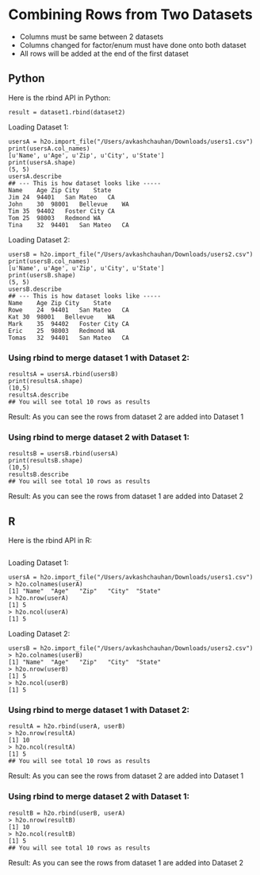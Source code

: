# Combining Rows from Two Datasets #

- Columns must be same between 2 datasets
- Columns changed for factor/enum must have done onto both dataset
- All rows will be added at the end of the first dataset

## Python ##
Here is the rbind API in Python:
```
result = dataset1.rbind(dataset2)
```

Loading Dataset 1:
```
usersA = h2o.import_file("/Users/avkashchauhan/Downloads/users1.csv")
print(usersA.col_names)
[u'Name', u'Age', u'Zip', u'City', u'State']
print(usersA.shape)
(5, 5)
usersA.describe
## --- This is how dataset looks like -----
Name	Age	Zip	City	State
Jim	24	94401	San Mateo	CA
John	30	98001	Bellevue	WA
Tim	35	94402	Foster City	CA
Tom	25	98003	Redmond	WA
Tina	32	94401	San Mateo	CA
```

Loading Dataset 2:
```
usersB = h2o.import_file("/Users/avkashchauhan/Downloads/users2.csv")
print(usersB.col_names)
[u'Name', u'Age', u'Zip', u'City', u'State']
print(usersB.shape)
(5, 5)
usersB.describe
## --- This is how dataset looks like -----
Name	Age	Zip	City	State
Rowe	24	94401	San Mateo	CA
Kat	30	98001	Bellevue	WA
Mark	35	94402	Foster City	CA
Eric	25	98003	Redmond	WA
Tomas	32	94401	San Mateo	CA
```

### Using rbind to merge dataset 1 with Dataset 2: ###
```
resultsA = usersA.rbind(usersB)
print(resultsA.shape)
(10,5)
resultsA.describe
## You will see total 10 rows as results
```
Result: As you can see the rows from dataset 2 are added into Dataset 1

### Using rbind to merge dataset 2 with Dataset 1: ###
```
resultsB = usersB.rbind(usersA)
print(resultsB.shape)
(10,5)
resultsB.describe
## You will see total 10 rows as results
```
Result: As you can see the rows from dataset 1 are added into Dataset 2

## R ##
Here is the rbind API in R:
```
```

Loading Dataset 1:
```
usersA = h2o.import_file("/Users/avkashchauhan/Downloads/users1.csv")
> h2o.colnames(userA)
[1] "Name"  "Age"   "Zip"   "City"  "State"
> h2o.nrow(userA)
[1] 5
> h2o.ncol(userA)
[1] 5
```

Loading Dataset 2:
```
usersB = h2o.import_file("/Users/avkashchauhan/Downloads/users2.csv")
> h2o.colnames(userB)
[1] "Name"  "Age"   "Zip"   "City"  "State"
> h2o.nrow(userB)
[1] 5
> h2o.ncol(userB)
[1] 5
```

### Using rbind to merge dataset 1 with Dataset 2: ###
```
resultA = h2o.rbind(userA, userB)
> h2o.nrow(resultA)
[1] 10
> h2o.ncol(resultA)
[1] 5
## You will see total 10 rows as results
```
Result: As you can see the rows from dataset 2 are added into Dataset 1

### Using rbind to merge dataset 2 with Dataset 1: ###
```
resultB = h2o.rbind(userB, userA)
> h2o.nrow(resultB)
[1] 10
> h2o.ncol(resultB)
[1] 5
## You will see total 10 rows as results
```
Result: As you can see the rows from dataset 1 are added into Dataset 2

